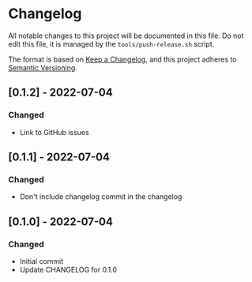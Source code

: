# Changelog

All notable changes to this project will be documented in this file.
Do not edit this file, it is managed by the `tools/push-release.sh` script.

The format is based on [Keep a Changelog](https://keepachangelog.com/en/1.0.0/),
and this project adheres to [Semantic Versioning](https://semver.org/spec/v2.0.0.html).

## [0.1.2] - 2022-07-04

### Changed

- Link to GitHub issues

## [0.1.1] - 2022-07-04

### Changed

- Don't include changelog commit in the changelog

## [0.1.0] - 2022-07-04

### Changed

- Initial commit
- Update CHANGELOG for 0.1.0

<!-- generated by git-cliff -->
